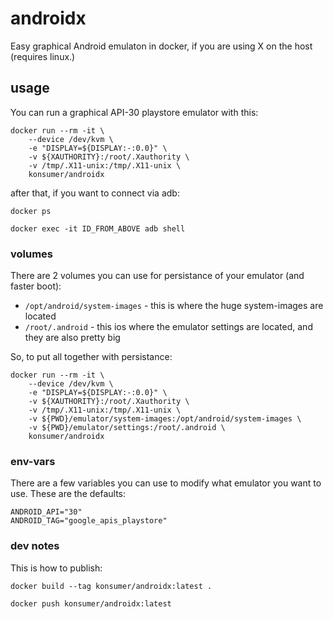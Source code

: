 # androidx

Easy graphical Android emulaton in docker, if you are using X on the host (requires linux.)

## usage

You can run a graphical API-30 playstore emulator with this:

```
docker run --rm -it \
    --device /dev/kvm \
    -e "DISPLAY=${DISPLAY:-:0.0}" \
    -v ${XAUTHORITY}:/root/.Xauthority \
    -v /tmp/.X11-unix:/tmp/.X11-unix \
    konsumer/androidx
```

after that, if you want to connect via adb:

```
docker ps

docker exec -it ID_FROM_ABOVE adb shell
```

### volumes

There are 2 volumes you can use for persistance of your emulator (and faster boot):

- `/opt/android/system-images` - this is where the huge system-images are located
- `/root/.android` - this ios where the emulator settings are located, and they are also pretty big

So, to put all together with persistance:

```
docker run --rm -it \
    --device /dev/kvm \
    -e "DISPLAY=${DISPLAY:-:0.0}" \
    -v ${XAUTHORITY}:/root/.Xauthority \
    -v /tmp/.X11-unix:/tmp/.X11-unix \
    -v ${PWD}/emulator/system-images:/opt/android/system-images \
    -v ${PWD}/emulator/settings:/root/.android \
    konsumer/androidx
```

### env-vars

There are a few variables you can use to modify what emulator you want to use. These are the defaults:

```
ANDROID_API="30"
ANDROID_TAG="google_apis_playstore"
```


### dev notes

This is how to publish:

```
docker build --tag konsumer/androidx:latest .

docker push konsumer/androidx:latest
```